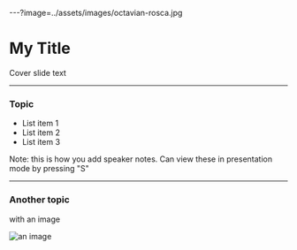 ---?image=../assets/images/octavian-rosca.jpg

# My Title

Cover slide text

---

### Topic

- List item 1
- List item 2
- List item 3

Note:
this is how you add speaker notes. Can view these in presentation mode by pressing "S"

---

### Another topic

with an image

![an image](https://imgs.xkcd.com/comics/dna.png)
